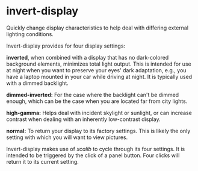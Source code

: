 # invert-display
Quickly change display characteristics to help deal with differing external lighting conditions.

Invert-display provides for four display settings:

  **inverted**, when combined with a display that has no dark-colored background elements, minimizes total light output.  This is intended for use at night when you want to preserve your eyes' dark adaptation, e.g., you have a laptop mounted in your car while driving at night.  It is typically used with a dimmed backlight.
  
  **dimmed-inverted:**  For the case where the backlight can't be dimmed enough, which can be the case when you are located far from city lights.
  
  **high-gamma:**  Helps deal with incident skylight or sunlight, or can increase contrast when dealing with an inherently low-contrast display.
  
  **normal:**  To return your display to its factory settings.  This is likely the only setting with which you will want to view pictures.
  
Invert-display makes use of *xcalib* to cycle through its four settings.  It is intended to be triggered by the click of a panel button.  Four clicks will return it to its current setting.
